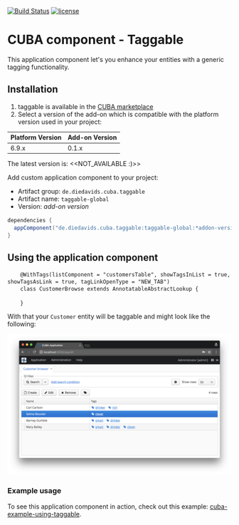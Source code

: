 [![Build Status](https://travis-ci.com/mariodavid/cuba-component-taggable.svg?branch=master)](https://travis-ci.com/mariodavid/cuba-component-taggable)
[![license](https://img.shields.io/badge/license-Apache%20License%202.0-blue.svg?style=flat)](http://www.apache.org/licenses/LICENSE-2.0)

CUBA component - Taggable
======================

This application component let's you enhance your entities with a generic tagging functionality. 

## Installation

1. taggable is available in the [CUBA marketplace](https://www.cuba-platform.com/marketplace)
2. Select a version of the add-on which is compatible with the platform version used in your project:

| Platform Version | Add-on Version |
| ---------------- | -------------- |
| 6.9.x            | 0.1.x          |


The latest version is: <<NOT_AVAILABLE :)>>

Add custom application component to your project:

* Artifact group: `de.diedavids.cuba.taggable`
* Artifact name: `taggable-global`
* Version: *add-on version*

```groovy
dependencies {
  appComponent("de.diedavids.cuba.taggable:taggable-global:*addon-version*")
}
```


## Using the application component


        @WithTags(listComponent = "customersTable", showTagsInList = true, showTagsAsLink = true, tagLinkOpenType = "NEW_TAB")
        class CustomerBrowse extends AnnotatableAbstractLookup {
        
        }
        

With that your `Customer` entity will be taggable and might look like the following:


![customer-browse-with-tags](https://github.com/mariodavid/cuba-component-taggable/blob/master/img/1-customer-browse-with-tags.png)


### Example usage
To see this application component in action, check out this example: [cuba-example-using-taggable](https://github.com/mariodavid/cuba-example-using-taggable).